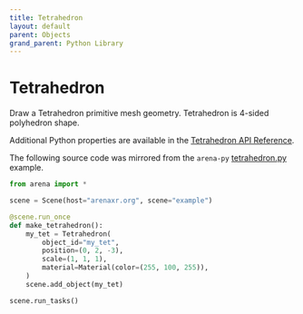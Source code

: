 ```yaml
---
title: Tetrahedron
layout: default
parent: Objects
grand_parent: Python Library
---
```


# Tetrahedron

Draw a Tetrahedron primitive mesh geometry. Tetrahedron is 4-sided polyhedron shape.

Additional Python properties are available in the [Tetrahedron API Reference](/content/python-api/objects/tetrahedron).

The following source code was mirrored from the `arena-py` [tetrahedron.py](https://github.com/arenaxr/arena-py/blob/master/examples/objects/tetrahedron.py) example.

```python
from arena import *

scene = Scene(host="arenaxr.org", scene="example")

@scene.run_once
def make_tetrahedron():
    my_tet = Tetrahedron(
        object_id="my_tet",
        position=(0, 2, -3),
        scale=(1, 1, 1),
        material=Material(color=(255, 100, 255)),
    )
    scene.add_object(my_tet)

scene.run_tasks()
```
